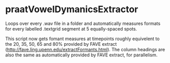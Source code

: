 # praatVowelDymanicsExtractor
Loops over every .wav file in a folder and automatically measures formats for every labelled .textgrid segment at 5 equally-spaced spots.

This script now gets fomant measures at timepoints roughly equivelent to the 20, 35, 50, 65 and 80% provided by FAVE extract (http://fave.ling.upenn.edu/extractFormants.html). The column headings are also the same as automatically provided by FAVE extract, for parallelism.
